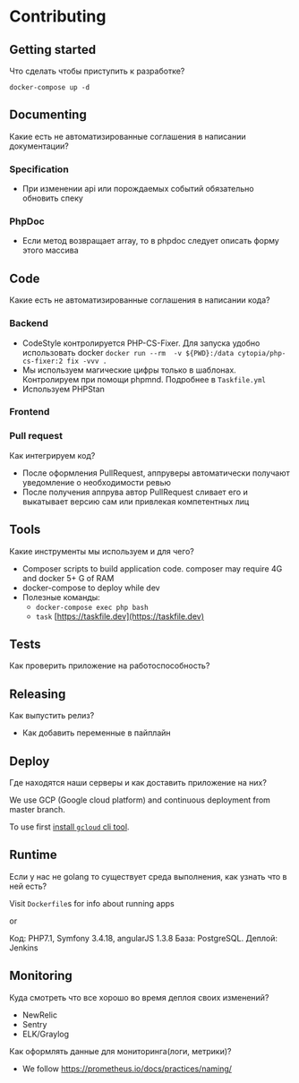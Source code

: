 # Contributing

## Getting started

Что сделать чтобы приступить к разработке?

`docker-compose up -d`

## Documenting

Какие есть не автоматизированные соглашения в написании документации?

### Specification

- При изменении api или порождаемых событий обязательно обновить спеку

### PhpDoc

- Если метод возвращает array, то в phpdoc следует описать форму этого массива

## Code

Какие есть не автоматизированные соглашения в написании кода?

### Backend

- CodeStyle контролируется PHP-CS-Fixer. Для запуска удобно использовать
  docker `docker run --rm  -v ${PWD}:/data cytopia/php-cs-fixer:2 fix -vvv .`
- Мы используем магические цифры только в шаблонах. Контролируем при помощи phpmnd.
  Подробнее в `Taskfile.yml`
- Используем PHPStan

### Frontend

### Pull request

Как интегрируем код?

- После оформления PullRequest, аппруверы автоматически получают уведомление
  о необходимости ревью
- После получения аппрува автор PullRequest сливает его и выкатывает версию
  сам или привлекая компетентных лиц

## Tools

Какие инструменты мы используем и для чего?

- Composer scripts to build application code. composer may require 4G and
  docker 5+ G of RAM
- docker-compose to deploy while dev
- Полезные команды:
  - `docker-compose exec php bash`
  - `task` [https://taskfile.dev](https://taskfile.dev)

## Tests

Как проверить приложение на работоспособность?

## Releasing

Как выпустить релиз?

- Как добавить переменные в пайплайн

## Deploy

Где находятся наши серверы и как доставить приложение на них?

We use GCP (Google cloud platform) and continuous deployment from master branch.

To use first [install `gcloud` cli tool](https://cloud.google.com/sdk/install).

## Runtime

Если у нас не golang то существует среда выполнения, как узнать что в ней есть?

Visit `Dockerfile`s for info about running apps

or

Код: PHP7.1, Symfony 3.4.18, angularJS 1.3.8
База: PostgreSQL.
Деплой: Jenkins

## Monitoring

Куда смотреть что все хорошо во время деплоя своих изменений?

- NewRelic
- Sentry
- ELK/Graylog

Как оформлять данные для мониторинга(логи, метрики)?

- We follow <https://prometheus.io/docs/practices/naming/>
